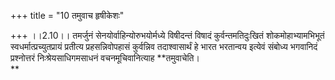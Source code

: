 +++
title = "10 तमुवाच हृषीकेशः"

+++
।।2.10।। तमर्जुनं सेनयोर्वाहिन्योरुभयोर्मध्ये विषीदन्तं विषादं
कुर्वन्तमतिदुःखितं शोकमोहाभ्यामभिभूतं स्वधर्मात्प्रच्युतप्रायं प्रतीत्य
प्रहसन्निवोपहासं कुर्वन्निव तदाश्वासार्थं हे भारत भरतान्वय इत्येवं
संबोध्य भगवानिदं प्रश्नोत्तरं निःश्रेयसाधिगमसाधनं वचनमूचिवानित्याह
**तमुवाचेति।  
**

